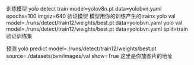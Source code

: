 训练模型
yolo detect train model=yolov8n.pt data=yolobvn.yaml epochs=100 imgsz=640
验证模型  模型用你的训练产生的trainx
yolo val model=./runs/detect/train12/weights/best.pt data=yolobvn.yaml
yolo val model=./runs/detect/train12/weights/best.pt data=yolobvn.yaml split=train  验证训练集
  
预测
yolo predict model=./runs/detect/train12/weights/best.pt source=./datasets/bvn/images/val show=True   这里是你放图片的地址

